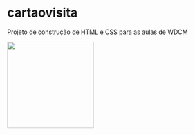 # cartaovisita
Projeto de construção de HTML e CSS para as aulas de WDCM

<img src="https://github.com/Cathi23/cartaovisita/assets/163119869/fa4a151b-1a33-463f-88f2-59df5ef672cd" width="200">
